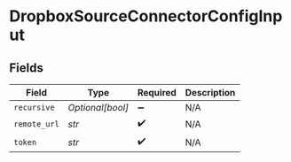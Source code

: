 # DropboxSourceConnectorConfigInput


## Fields

| Field              | Type               | Required           | Description        |
| ------------------ | ------------------ | ------------------ | ------------------ |
| `recursive`        | *Optional[bool]*   | :heavy_minus_sign: | N/A                |
| `remote_url`       | *str*              | :heavy_check_mark: | N/A                |
| `token`            | *str*              | :heavy_check_mark: | N/A                |